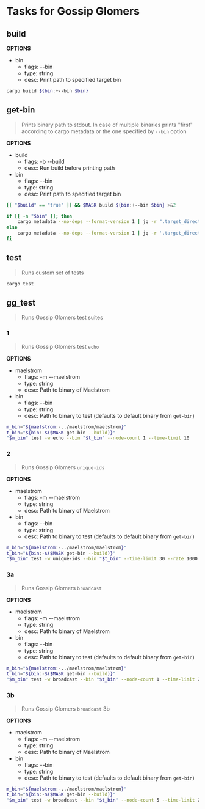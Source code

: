 # Tasks for Gossip Glomers

## build

**OPTIONS**
* bin
    * flags: --bin
    * type: string
    * desc: Print path to specified target bin

~~~sh
cargo build ${bin:+--bin $bin}
~~~

## get-bin
> Prints binary path to stdout. In case of multiple binaries prints "first" according to cargo metadata or the one specified by `--bin` option

**OPTIONS**
* build
    * flags: -b --build
    * desc: Run build before printing path
* bin
    * flags: --bin
    * type: string
    * desc: Print path to specified target bin

~~~bash
[[ "$build" == "true" ]] && $MASK build ${bin:+--bin $bin} >&2

if [[ -n "$bin" ]]; then
    cargo metadata --no-deps --format-version 1 | jq -r ".target_directory + \"/debug/$bin\""
else
    cargo metadata --no-deps --format-version 1 | jq -r '.target_directory + "/debug/" + (.packages[0].targets | map(select(.kind | any(. == "bin"))))[0].name'
fi
~~~

## test
> Runs custom set of tests

~~~sh
cargo test
~~~

## gg_test
> Runs Gossip Glomers test suites

### 1
> Runs Gossip Glomers test `echo`

**OPTIONS**
* maelstrom
    * flags: -m --maelstrom
    * type: string
    * desc: Path to binary of Maelstrom
* bin
    * flags: --bin
    * type: string
    * desc: Path to binary to test (defaults to default binary from `get-bin`)

~~~bash
m_bin="${maelstrom:-../maelstrom/maelstrom}"
t_bin="${bin:-$($MASK get-bin --build)}"
"$m_bin" test -w echo --bin "$t_bin" --node-count 1 --time-limit 10
~~~

### 2
> Runs Gossip Glomers `unique-ids`

**OPTIONS**
* maelstrom
    * flags: -m --maelstrom
    * type: string
    * desc: Path to binary of Maelstrom
* bin
    * flags: --bin
    * type: string
    * desc: Path to binary to test (defaults to default binary from `get-bin`)

~~~bash
m_bin="${maelstrom:-../maelstrom/maelstrom}"
t_bin="${bin:-$($MASK get-bin --build)}"
"$m_bin" test -w unique-ids --bin "$t_bin" --time-limit 30 --rate 1000 --node-count 3 --availability total --nemesis partition
~~~

### 3a
> Runs Gossip Glomers `broadcast`

**OPTIONS**
* maelstrom
    * flags: -m --maelstrom
    * type: string
    * desc: Path to binary of Maelstrom
* bin
    * flags: --bin
    * type: string
    * desc: Path to binary to test (defaults to default binary from `get-bin`)

~~~bash
m_bin="${maelstrom:-../maelstrom/maelstrom}"
t_bin="${bin:-$($MASK get-bin --build)}"
"$m_bin" test -w broadcast --bin "$t_bin" --node-count 1 --time-limit 20 --rate 10
~~~

### 3b
> Runs Gossip Glomers `broadcast` 3b

**OPTIONS**
* maelstrom
    * flags: -m --maelstrom
    * type: string
    * desc: Path to binary of Maelstrom
* bin
    * flags: --bin
    * type: string
    * desc: Path to binary to test (defaults to default binary from `get-bin`)

~~~bash
m_bin="${maelstrom:-../maelstrom/maelstrom}"
t_bin="${bin:-$($MASK get-bin --build)}"
"$m_bin" test -w broadcast --bin "$t_bin" --node-count 5 --time-limit 20 --rate 10
~~~

